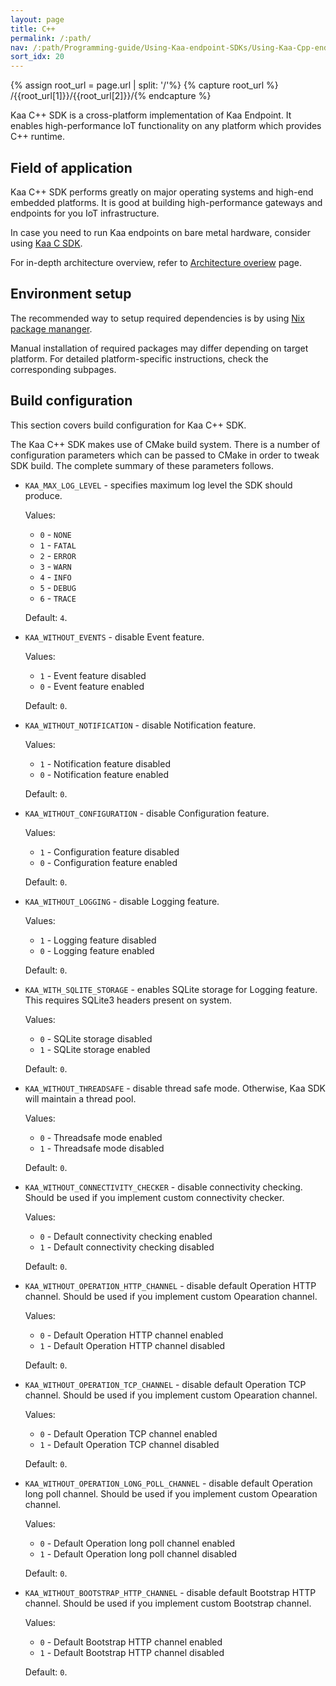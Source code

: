 ```yaml
---
layout: page
title: C++
permalink: /:path/
nav: /:path/Programming-guide/Using-Kaa-endpoint-SDKs/Using-Kaa-Cpp-endpoint-SDK
sort_idx: 20
---
```


{% assign root_url = page.url | split: '/'%}
{% capture root_url  %} /{{root_url[1]}}/{{root_url[2]}}/{% endcapture %}

Kaa C++ SDK is a cross-platform implementation of Kaa Endpoint.
It enables high-performance IoT functionality on any platform which provides C++ runtime.

## Field of application

Kaa C++ SDK performs greatly on major operating systems and high-end embedded platforms.
It is good at building high-performance gateways and endpoints for you IoT infrastructure.

In case you need to run Kaa endpoints on bare metal hardware, consider using [Kaa C SDK]({{root_url}}/Programming-guide/Using-Kaa-endpoint-SDKs/C).

For in-depth architecture overview, refer to [Architecture overiew]({{root_url}}/Customization-guide/Endpoint-SDKs/C++-SDK/Architecture-overview/) page.

## Environment setup

The recommended way to setup required dependencies is by using [Nix package mananger]({{root_url}}/Customization-guide/Endpoint-SDKs/C-SDK/Environment-setup/Nix-guide).

Manual installation of required packages may differ depending on target platform.
For detailed platform-specific instructions, check the corresponding subpages.

## Build configuration

This section covers build configuration for Kaa C++ SDK.

The Kaa C++ SDK makes use of CMake build system. There is a number of configuration parameters which can be passed to CMake in order to tweak SDK build.
The complete summary of these parameters follows.

* `KAA_MAX_LOG_LEVEL` - specifies maximum log level the SDK should produce.

    Values:

    * `0` - `NONE`
    * `1` - `FATAL`
    * `2` - `ERROR`
    * `3` - `WARN`
    * `4` - `INFO`
    * `5` - `DEBUG`
    * `6` - `TRACE`

    Default: `4`.

* `KAA_WITHOUT_EVENTS` - disable Event feature.

    Values:

    * `1` - Event feature disabled
    * `0` - Event feature enabled

    Default: `0`.

* `KAA_WITHOUT_NOTIFICATION` - disable Notification feature.

    Values:

    * `1` - Notification feature disabled
    * `0` - Notification feature enabled

    Default: `0`.

* `KAA_WITHOUT_CONFIGURATION` - disable Configuration feature.

    Values:

    * `1` - Configuration feature disabled
    * `0` - Configuration feature enabled

    Default: `0`.

* `KAA_WITHOUT_LOGGING` - disable Logging feature.

    Values:

    * `1` - Logging feature disabled
    * `0` - Logging feature enabled

    Default: `0`.

* `KAA_WITH_SQLITE_STORAGE` - enables SQLite storage for Logging feature.
This requires SQLite3 headers present on system.

    Values:

    * `0` - SQLite storage disabled
    * `1` - SQLite storage enabled

    Default: `0`.

* `KAA_WITHOUT_THREADSAFE` - disable thread safe mode. Otherwise, Kaa SDK will maintain a thread pool.

    Values:

    * `0` - Threadsafe mode enabled
    * `1` - Threadsafe mode disabled
    
    Default: `0`.

* `KAA_WITHOUT_CONNECTIVITY_CHECKER` - disable connectivity checking. Should be used if you implement custom connectivity checker.
    
    Values:

    * `0` - Default connectivity checking enabled
    * `1` - Default connectivity checking disabled
    
    Default: `0`.

* `KAA_WITHOUT_OPERATION_HTTP_CHANNEL` - disable default Operation HTTP channel. Should be used if you implement custom Opearation channel.
    
    Values:

    * `0` - Default Operation HTTP channel enabled
    * `1` - Default Operation HTTP channel disabled
    
    Default: `0`.

* `KAA_WITHOUT_OPERATION_TCP_CHANNEL` - disable default Operation TCP channel. Should be used if you implement custom Opearation channel.
    
    Values:

    * `0` - Default Operation TCP channel enabled
    * `1` - Default Operation TCP channel disabled
    
    Default: `0`.

* `KAA_WITHOUT_OPERATION_LONG_POLL_CHANNEL` - disable default Operation long poll channel. Should be used if you implement custom Opearation channel.
    
    Values:

    * `0` - Default Operation long poll channel enabled
    * `1` - Default Operation long poll channel disabled
    
    Default: `0`.

* `KAA_WITHOUT_BOOTSTRAP_HTTP_CHANNEL` - disable default Bootstrap HTTP channel. Should be used if you implement custom Bootstrap channel.
    
    Values:

    * `0` - Default Bootstrap HTTP channel enabled
    * `1` - Default Bootstrap HTTP channel disabled
    
    Default: `0`.

